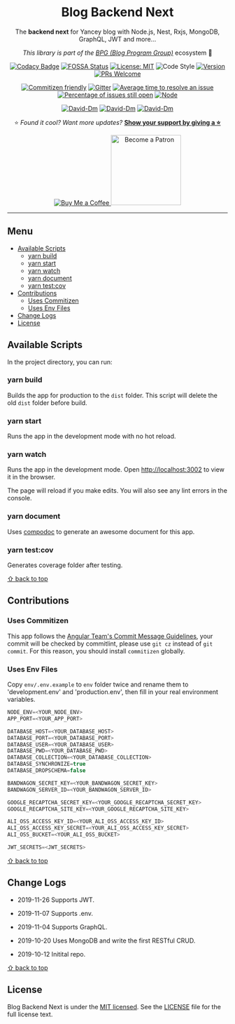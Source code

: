 <div align="center">

# Blog Backend Next

The **backend next** for Yancey blog with Node.js, Nest, Rxjs, MongoDB, GraphQL, JWT and more...

_This library is part of the [BPG (Blog Program Group)](https://github.com/Yancey-Blog)_ ecosystem 📖

[![Codacy Badge](https://api.codacy.com/project/badge/Grade/899c1498056d402284353047fcde0632)](https://www.codacy.com/manual/YanceyOfficial/blog-be-next?utm_source=github.com&utm_medium=referral&utm_content=Yancey-Blog/blog-be-next&utm_campaign=Badge_Grade)
[![FOSSA Status](https://app.fossa.com/api/projects/git%2Bgithub.com%2FYancey-Blog%2Fblog-be-next.svg?type=shield)](https://app.fossa.com/projects/git%2Bgithub.com%2FYancey-Blog%2Fblog-be-next?ref=badge_shield)
[![License: MIT](https://img.shields.io/badge/License-MIT-green.svg)](https://opensource.org/licenses/MIT)
![Code Style](https://camo.githubusercontent.com/c83b8df34339bd302b7fd3fbb631f99ba25f87f8/68747470733a2f2f696d672e736869656c64732e696f2f62616467652f636f64655f7374796c652d70726574746965722d6666363962342e737667)
[![Version](https://img.shields.io/badge/version-0.0.1-blue.svg)](https://github.com/Yancey-Blog/blog-be-next)
[![PRs Welcome](https://img.shields.io/badge/PRs-welcome-green.svg)](https://github.com/Yancey-Blog/blog-be-next/pulls)

[![Commitizen friendly](https://img.shields.io/badge/commitizen-friendly-brightgreen.svg)](http://commitizen.github.io/cz-cli/)
[![Gitter](https://badges.gitter.im/yancey-official/community.svg)](https://gitter.im/yancey-official/community?utm_source=badge&utm_medium=badge&utm_campaign=pr-badge)
[![Average time to resolve an issue](http://isitmaintained.com/badge/resolution/Yancey-Blog/blog-be-next.svg)](http://isitmaintained.com/project/Yancey-Blog/blog-be-next 'Average time to resolve an issue')
[![Percentage of issues still open](http://isitmaintained.com/badge/open/Yancey-Blog/blog-be-next.svg)](http://isitmaintained.com/project/Yancey-Blog/blog-be-next 'Percentage of issues still open')
[![Node](https://img.shields.io/badge/node-%3E%3D10.16.0-orange.svg)](https://nodejs.org/en/)

[![David-Dm](https://david-dm.org/Yancey-Blog/blog-be-next.svg)](https://david-dm.org/Yancey-Blog/blog-be-next)
[![David-Dm](https://david-dm.org/Yancey-Blog/blog-be-next/dev-status.svg)](https://david-dm.org/Yancey-Blog/blog-be-next?type=dev)
[![David-Dm](https://david-dm.org/Yancey-Blog/blog-be-next/peer-status.svg)](https://david-dm.org/Yancey-Blog/blog-be-next?type=peer)

⭐️ _Found it cool? Want more updates?_ [**Show your support by giving a ⭐️**](https://github.com/Yancey-Blog/blog-be-next/stargazers)

<a href="https://www.paypal.me/yanceyleo">
  <img src="https://www.buymeacoffee.com/assets/img/custom_images/orange_img.png" alt="Buy Me a Coffee">
</a>
<a href="https://www.patreon.com/yancey">
  <img src="https://c5.patreon.com/external/logo/become_a_patron_button@2x.png" alt="Become a Patron" width="160">
</a>

</div>

---

<!-- START doctoc generated TOC please keep comment here to allow auto update -->
<!-- DON'T EDIT THIS SECTION, INSTEAD RE-RUN doctoc TO UPDATE -->

## Menu

- [Available Scripts](#available-scripts)
  - [yarn build](#yarn-build)
  - [yarn start](#yarn-start)
  - [yarn watch](#yarn-watch)
  - [yarn document](#yarn-document)
  - [yarn test:cov](#yarn-testcov)
- [Contributions](#contributions)
  - [Uses Commitizen](#uses-commitizen)
  - [Uses Env Files](#uses-env-files)
- [Change Logs](#change-logs)
- [License](#license)

<!-- END doctoc generated TOC please keep comment here to allow auto update -->

## Available Scripts

In the project directory, you can run:

### yarn build

Builds the app for production to the `dist` folder.
This script will delete the old `dist` folder before build.

### yarn start

Runs the app in the development mode with no hot reload.

### yarn watch

Runs the app in the development mode.
Open [http://localhost:3002](http://localhost:3002) to view it in the browser.

The page will reload if you make edits.
You will also see any lint errors in the console.

### yarn document

Uses [compodoc](https://github.com/compodoc/compodoc) to generate an awesome document for this app.

### yarn test:cov

Generates coverage folder after testing.

[⇧ back to top](#Menu)

## Contributions

### Uses Commitizen

This app follows the [Angular Team's Commit Message Guidelines](https://github.com/angular/angular/blob/master/CONTRIBUTING.md#commit), your commit will be checked by commitlint, please use `git cz` instead of `git commit`. For this reason, you should install `commitizen` globally.

### Uses Env Files

Copy `env/.env.example` to `env` folder twice and rename them to 'development.env' and 'production.env', then fill in your real environment variables.

```ts
NODE_ENV=<YOUR_NODE_ENV>
APP_PORT=<YOUR_APP_PORT>

DATABASE_HOST=<YOUR_DATABASE_HOST>
DATABASE_PORT=<YOUR_DATABASE_PORT>
DATABASE_USER=<YOUR_DATABASE_USER>
DATABASE_PWD=<YOUR_DATABASE_PWD>
DATABASE_COLLECTION=<YOUR_DATABASE_COLLECTION>
DATABASE_SYNCHRONIZE=true
DATABASE_DROPSCHEMA=false

BANDWAGON_SECRET_KEY=<YOUR_BANDWAGON_SECRET_KEY>
BANDWAGON_SERVER_ID=<YOUR_BANDWAGON_SERVER_ID>

GOOGLE_RECAPTCHA_SECRET_KEY=<YOUR_GOOGLE_RECAPTCHA_SECRET_KEY>
GOOGLE_RECAPTCHA_SITE_KEY=<YOUR_GOOGLE_RECAPTCHA_SITE_KEY>

ALI_OSS_ACCESS_KEY_ID=<YOUR_ALI_OSS_ACCESS_KEY_ID>
ALI_OSS_ACCESS_KEY_SECRET=<YOUR_ALI_OSS_ACCESS_KEY_SECRET>
ALI_OSS_BUCKET=<YOUR_ALI_OSS_BUCKET>

JWT_SECRETS=<JWT_SECRETS>
```

[⇧ back to top](#Menu)

## Change Logs

- 2019-11-26 Supports JWT.

- 2019-11-07 Supports .env.

- 2019-11-04 Supports GraphQL.

- 2019-10-20 Uses MongoDB and write the first RESTful CRUD.

- 2019-10-12 Initital repo.

[⇧ back to top](#Menu)

## License

Blog Backend Next is under the [MIT licensed](https://opensource.org/licenses/MIT). See the [LICENSE](./LICENSE) file for the full license text.
